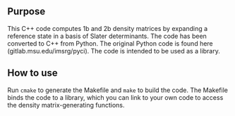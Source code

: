 ## Purpose

This C++ code computes 1b and 2b density matrices by expanding a reference state in a basis of Slater determinants. The code has been converted to C++ from Python. The original Python code is found here (gitlab.msu.edu/imsrg/pyci). The code is intended to be used as a library.

## How to use

Run `cmake` to generate the Makefile and `make` to build the code. The Makefile binds the code to a library, which you can link to your own code to access the density matrix-generating functions.

